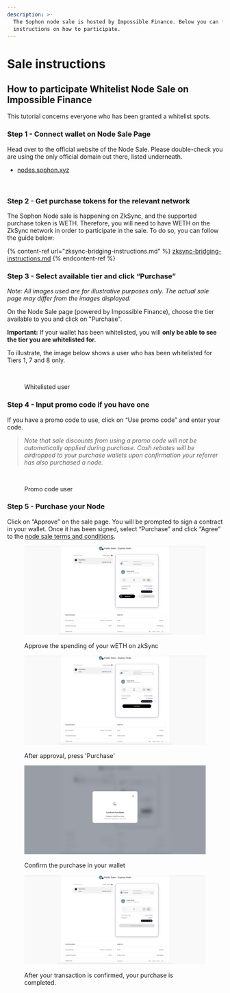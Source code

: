 ```yaml
---
description: >-
  The Sophon node sale is hosted by Impossible Finance. Below you can find
  instructions on how to participate.
---
```


# Sale instructions

## How to participate Whitelist Node Sale on Impossible Finance

This tutorial concerns everyone who has been granted a whitelist spots.

### **Step 1 - Connect wallet on Node Sale Page** <a href="#step-1-connect-wallet-on-node-sale-page" id="step-1-connect-wallet-on-node-sale-page"></a>

Head over to the official website of the Node Sale. Please double-check you are using the only official domain out there, listed underneath.

* [nodes.sophon.xyz](https://nodes.sophon.xyz)

<figure><img src="../../.gitbook/assets/Scherm­afbeelding 2024-04-24 om 10.37.41.png" alt=""><figcaption></figcaption></figure>

### Step 2 - **Get purchase tokens for the relevant network** <a href="#step-2-get-purchase-tokens-for-the-relevant-network" id="step-2-get-purchase-tokens-for-the-relevant-network"></a>

The Sophon Node sale is happening on ZkSync, and the supported purchase token is WETH. Therefore, you will need to have WETH on the ZkSync network in order to participate in the sale. To do so, you can follow the guide below:

{% content-ref url="zksync-bridging-instructions.md" %}
[zksync-bridging-instructions.md](zksync-bridging-instructions.md)
{% endcontent-ref %}

### Step 3 - **Select available tier and click “Purchase”** <a href="#step-3-select-available-tier-and-click-purchase" id="step-3-select-available-tier-and-click-purchase"></a>

_Note: All images used are for illustrative purposes only. The actual sale page may differ from the images displayed._

On the Node Sale page (powered by Impossible Finance), choose the tier available to you and click on "Purchase".

**Important:** If your wallet has been whitelisted, you will **only be able to see the tier you are whitelisted for.**

To illustrate, the image below shows a user who has been whitelisted for Tiers 1, 7 and 8 only.

<figure><img src="https://impossible.gitbook.io/~gitbook/image?url=https:%2F%2F2070884675-files.gitbook.io%2F%7E%2Ffiles%2Fv0%2Fb%2Fgitbook-x-prod.appspot.com%2Fo%2Fspaces%252F-Mblc6q3YEdwqoZdnD_v%252Fuploads%252FGxBzmPBAE2SdvKJYe0Zp%252FD%2520-%2520Node%2520Sale%2520%281%29.png%3Falt=media%26token=900a44e5-aca8-4142-b0a2-42002ac454ec&#x26;width=768&#x26;dpr=4&#x26;quality=100&#x26;sign=2b10c95ff2786d1362e58e3c6eec6facfc54339ef87db9549b8c34aad57ed0fb" alt=""><figcaption><p>Whitelisted user</p></figcaption></figure>

### Step 4 - **Input promo code if you have one** <a href="#step-4-input-promo-code-if-you-have-one" id="step-4-input-promo-code-if-you-have-one"></a>

If you have a promo code to use, click on “Use promo code” and enter your code.

> _Note that sale discounts from using a promo code will not be automatically applied during purchase. Cash rebates will be airdropped to your purchase wallets upon confirmation your referrer has also purchased a node._

<figure><img src="https://impossible.gitbook.io/~gitbook/image?url=https:%2F%2F2070884675-files.gitbook.io%2F%7E%2Ffiles%2Fv0%2Fb%2Fgitbook-x-prod.appspot.com%2Fo%2Fspaces%252F-Mblc6q3YEdwqoZdnD_v%252Fuploads%252FADG9z39pTkjmtaXDWycL%252Fimage%2520%281%29.png%3Falt=media%26token=43c44502-4535-4d2a-b003-275f226002a9&#x26;width=768&#x26;dpr=4&#x26;quality=100&#x26;sign=a86189f4a3cc727ff2200ece0a1cc3ac9e1cdcf6e925930dbf99e31922d794fc" alt=""><figcaption><p>Promo code user</p></figcaption></figure>

### **Step 5 - Purchase your Node** <a href="#step-5-purchase-your-node" id="step-5-purchase-your-node"></a>

Click on “Approve” on the sale page. You will be prompted to sign a contract in your wallet. Once it has been signed, select “Purchase” and click “Agree” to the [node sale terms and conditions](https://sophon.xyz/node-sale-terms).

<figure><img src="../../.gitbook/assets/image.png" alt=""><figcaption><p>Approve the spending of your wETH on zkSync</p></figcaption></figure>

<figure><img src="../../.gitbook/assets/image (1).png" alt=""><figcaption><p>After approval, press 'Purchase'</p></figcaption></figure>

<figure><img src="../../.gitbook/assets/image (2).png" alt=""><figcaption><p>Confirm the purchase in your wallet</p></figcaption></figure>

<figure><img src="../../.gitbook/assets/image (3).png" alt=""><figcaption><p>After your transaction is confirmed, your purchase is completed.</p></figcaption></figure>
